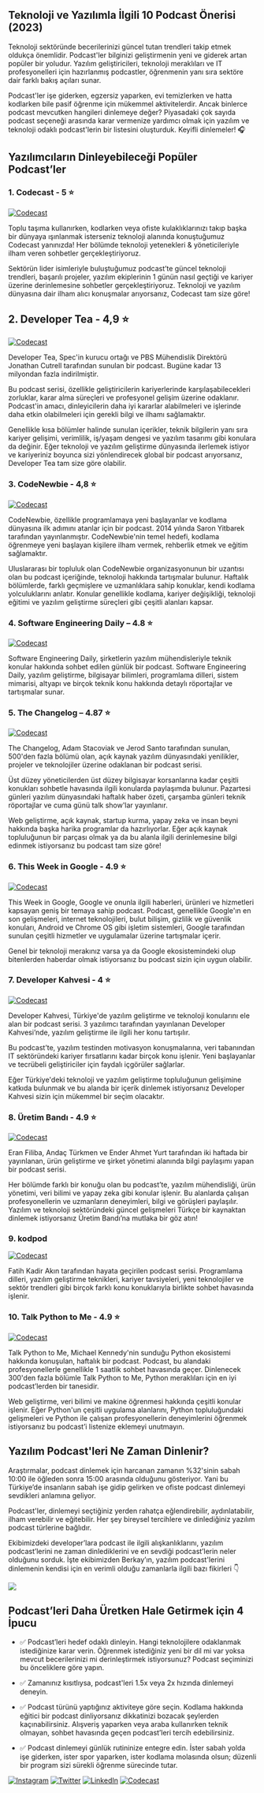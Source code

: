 ## Teknoloji ve Yazılımla İlgili 10 Podcast Önerisi (2023)

Teknoloji sektöründe becerilerinizi güncel tutan trendleri takip etmek oldukça önemlidir. Podcast'ler bilginizi geliştirmenin yeni ve giderek artan popüler bir yoludur. Yazılım geliştiricileri, teknoloji meraklıları ve IT profesyonelleri için hazırlanmış podcastler, öğrenmenin yanı sıra sektöre dair farklı bakış açıları sunar.

  

Podcast'ler işe giderken, egzersiz yaparken, evi temizlerken ve hatta kodlarken bile pasif öğrenme için mükemmel aktivitelerdir. Ancak binlerce podcast mevcutken hangileri dinlemeye değer? Piyasadaki çok sayıda podcast seçeneği arasında karar vermenize yardımcı olmak için yazılım ve teknoloji odaklı podcast'lerin bir listesini oluşturduk. Keyifli dinlemeler! 🎧

  

  

## Yazılımcıların Dinleyebileceği Popüler Podcast’ler

  

### 1. Codecast - 5 ⭐
[![Codecast](https://img.shields.io/badge/Spotify-%2381b71a.svg?&style=for-the-badge&logo=codecast&logoColor=white)](https://open.spotify.com/show/76XNB92UbdvDwTdeXDtzNF?si=a9b94ed0929242f0)
  

Toplu taşıma kullanırken, kodlarken veya ofiste kulaklıklarınızı takıp başka bir dünyaya ışınlanmak isterseniz teknoloji alanında konuştuğumuz Codecast yanınızda! Her bölümde teknoloji yetenekleri & yöneticileriyle ilham veren sohbetler gerçekleştiriyoruz.

  

Sektörün lider isimleriyle buluştuğumuz podcast’te güncel teknoloji trendleri, başarılı projeler, yazılım ekiplerinin 1 günün nasıl geçtiği ve kariyer üzerine derinlemesine sohbetler gerçekleştiriyoruz. Teknoloji ve yazılım dünyasına dair ilham alıcı konuşmalar arıyorsanız, Codecast tam size göre!

  
  

## 2. Developer Tea - 4,9 ⭐
[![Codecast](https://img.shields.io/badge/Spotify-%2381b71a.svg?&style=for-the-badge&logo=codecast&logoColor=white)](https://open.spotify.com/show/02fM1JHpt9HmHGp482K71b?si=ae3d8705e67f4d70)
  

Developer Tea, Spec'in kurucu ortağı ve PBS Mühendislik Direktörü Jonathan Cutrell tarafından sunulan bir podcast. Bugüne kadar 13 milyondan fazla indirilmiştir.

  

Bu podcast serisi, özellikle geliştiricilerin kariyerlerinde karşılaşabilecekleri zorluklar, karar alma süreçleri ve profesyonel gelişim üzerine odaklanır. Podcast'in amacı, dinleyicilerin daha iyi kararlar alabilmeleri ve işlerinde daha etkin olabilmeleri için gerekli bilgi ve ilhamı sağlamaktır.

  

Genellikle kısa bölümler halinde sunulan içerikler, teknik bilgilerin yanı sıra kariyer gelişimi, verimlilik, iş/yaşam dengesi ve yazılım tasarımı gibi konulara da değinir. Eğer teknoloji ve yazılım geliştirme dünyasında ilerlemek istiyor ve kariyeriniz boyunca sizi yönlendirecek global bir podcast arıyorsanız, Developer Tea tam size göre olabilir.

  
  

### 3. CodeNewbie - 4,8 ⭐
[![Codecast](https://img.shields.io/badge/Spotify-%2381b71a.svg?&style=for-the-badge&logo=codecast&logoColor=white)](https://open.spotify.com/show/2T2OwucPOy2uDG1CUsjIMB?si=af41fbb59eac4dd0)  

CodeNewbie, özellikle programlamaya yeni başlayanlar ve kodlama dünyasına ilk adımını atanlar için bir podcast. 2014 yılında Saron Yitbarek tarafından yayınlanmıştır. CodeNewbie'nin temel hedefi, kodlama öğrenmeye yeni başlayan kişilere ilham vermek, rehberlik etmek ve eğitim sağlamaktır.

  

Uluslararası bir topluluk olan CodeNewbie organizasyonunun bir uzantısı olan bu podcast içeriğinde, teknoloji hakkında tartışmalar bulunur. Haftalık bölümlerde, farklı geçmişlere ve uzmanlıklara sahip konuklar, kendi kodlama yolculuklarını anlatır. Konular genellikle kodlama, kariyer değişikliği, teknoloji eğitimi ve yazılım geliştirme süreçleri gibi çeşitli alanları kapsar.

  
  

### 4. Software Engineering Daily – 4.8 ⭐
[![Codecast](https://img.shields.io/badge/Spotify-%2381b71a.svg?&style=for-the-badge&logo=codecast&logoColor=white)](https://open.spotify.com/show/6UCtBYL29hwhw4YbTdX83N?si=16e47401984b4cf8)  

Software Engineering Daily, şirketlerin yazılım mühendisleriyle teknik konular hakkında sohbet edilen günlük bir podcast. Software Engineering Daily, yazılım geliştirme, bilgisayar bilimleri, programlama dilleri, sistem mimarisi, altyapı ve birçok teknik konu hakkında detaylı röportajlar ve tartışmalar sunar.

  
  

### 5. The Changelog – 4.87 ⭐
[![Codecast](https://img.shields.io/badge/Spotify-%2381b71a.svg?&style=for-the-badge&logo=codecast&logoColor=white)](https://open.spotify.com/show/5bBki72YeKSLUqyD94qsuJ?si=74601cfaeabb4f7c)  

The Changelog, Adam Stacoviak ve Jerod Santo tarafından sunulan, 500'den fazla bölümü olan, açık kaynak yazılım dünyasındaki yenilikler, projeler ve teknolojiler üzerine odaklanan bir podcast serisi.

  

Üst düzey yöneticilerden üst düzey bilgisayar korsanlarına kadar çeşitli konukları sohbetle havasında ilgili konularda paylaşımda bulunur. Pazartesi günleri yazılım dünyasındaki haftalık haber özeti, çarşamba günleri teknik röportajlar ve cuma günü talk show'lar yayınlanır.

  

Web geliştirme, açık kaynak, startup kurma, yapay zeka ve insan beyni hakkında başka harika programlar da hazırlıyorlar. Eğer açık kaynak topluluğunun bir parçası olmak ya da bu alanla ilgili derinlemesine bilgi edinmek istiyorsanız bu podcast tam size göre!

  
  

### 6. This Week in Google - 4.9 ⭐
[![Codecast](https://img.shields.io/badge/Spotify-%2381b71a.svg?&style=for-the-badge&logo=codecast&logoColor=white)](https://open.spotify.com/show/0lTcKFcbcRhAqbT9XlCCLG?si=5a8ac6105be74d8a)    

This Week in Google, Google ve onunla ilgili haberleri, ürünleri ve hizmetleri kapsayan geniş bir temaya sahip podcast. Podcast, genellikle Google'ın en son gelişmeleri, internet teknolojileri, bulut bilişim, gizlilik ve güvenlik konuları, Android ve Chrome OS gibi işletim sistemleri, Google tarafından sunulan çeşitli hizmetler ve uygulamalar üzerine tartışmalar içerir.

  

Genel bir teknoloji merakınız varsa ya da Google ekosistemindeki olup bitenlerden haberdar olmak istiyorsanız bu podcast sizin için uygun olabilir.

  
  

### 7. Developer Kahvesi - 4 ⭐
[![Codecast](https://img.shields.io/badge/Spotify-%2381b71a.svg?&style=for-the-badge&logo=codecast&logoColor=white)](https://open.spotify.com/show/71c5N5lrYCCJpSFEBunbAu?si=774a46c91e5a4455)    
  

Developer Kahvesi, Türkiye'de yazılım geliştirme ve teknoloji konularını ele alan bir podcast serisi. 3 yazılımcı tarafından yayınlanan Developer Kahvesi’nde, yazılım geliştirme ile ilgili her konu tartışılır.

  

Bu podcast’te, yazılım testinden motivasyon konuşmalarına, veri tabanından IT sektöründeki kariyer fırsatlarını kadar birçok konu işlenir. Yeni başlayanlar ve tecrübeli geliştiriciler için faydalı içgörüler sağlarlar.

  

Eğer Türkiye'deki teknoloji ve yazılım geliştirme topluluğunun gelişimine katkıda bulunmak ve bu alanda bir içerik dinlemek istiyorsanız Developer Kahvesi sizin için mükemmel bir seçim olacaktır.

  
  

### 8. Üretim Bandı - 4.9 ⭐

[![Codecast](https://img.shields.io/badge/Spotify-%2381b71a.svg?&style=for-the-badge&logo=codecast&logoColor=white)](https://open.spotify.com/show/4MHPb3ds6geoZxosYv2bhP?si=6736c79f00ba4125)    
  

Eran Filiba, Andaç Türkmen ve Ender Ahmet Yurt tarafından iki haftada bir yayınlanan, ürün geliştirme ve şirket yönetimi alanında bilgi paylaşımı yapan bir podcast serisi.

  

Her bölümde farklı bir konuğu olan bu podcast’te, yazılım mühendisliği, ürün yönetimi, veri bilimi ve yapay zeka gibi konular işlenir. Bu alanlarda çalışan profesyonellerin ve uzmanların deneyimleri, bilgi ve görüşleri paylaşılır. Yazılım ve teknoloji sektöründeki güncel gelişmeleri Türkçe bir kaynaktan dinlemek istiyorsanız Üretim Bandı’na mutlaka bir göz atın!

  
  

### 9. kodpod  
[![Codecast](https://img.shields.io/badge/Spotify-%2381b71a.svg?&style=for-the-badge&logo=codecast&logoColor=white)](https://open.spotify.com/show/0r8b6zRJjmCpqnur5OhQlx?si=9c2a2990633847b5)    

Fatih Kadir Akın tarafından hayata geçirilen podcast serisi. Programlama dilleri, yazılım geliştirme teknikleri, kariyer tavsiyeleri, yeni teknolojiler ve sektör trendleri gibi birçok farklı konu konuklarıyla birlikte sohbet havasında işlenir.

  
  

### 10. Talk Python to Me - 4.9 ⭐
[![Codecast](https://img.shields.io/badge/Spotify-%2381b71a.svg?&style=for-the-badge&logo=codecast&logoColor=white)](https://open.spotify.com/show/6Ol9sx1lONDxBSffLW9qcZ?si=dc8ab3e089d743ed)    

Talk Python to Me, Michael Kennedy'nin sunduğu Python ekosistemi hakkında konuşulan, haftalık bir podcast. Podcast, bu alandaki profesyonellerle genellikle 1 saatlik sohbet havasında geçer. Dinlenecek 300'den fazla bölümle Talk Python to Me, Python meraklıları için en iyi podcast’lerden bir tanesidir.

  

Web geliştirme, veri bilimi ve makine öğrenmesi hakkında çeşitli konular işlenir. Eğer Python'un çeşitli uygulama alanlarını, Python topluluğundaki gelişmeleri ve Python ile çalışan profesyonellerin deneyimlerini öğrenmek istiyorsanız bu podcast’i listenize eklemeyi unutmayın.

  
  

## Yazılım Podcast'leri Ne Zaman Dinlenir?

Araştırmalar, podcast dinlemek için harcanan zamanın %32'sinin sabah 10:00 ile öğleden sonra 15:00 arasında olduğunu gösteriyor. Yani bu Türkiye’de insanların sabah işe gidip gelirken ve ofiste podcast dinlemeyi sevdikleri anlamına geliyor.

  
Podcast'ler, dinlemeyi seçtiğiniz yerden rahatça eğlendirebilir, aydınlatabilir, ilham verebilir ve eğitebilir. Her şey bireysel tercihlere ve dinlediğiniz yazılım podcast türlerine bağlıdır.

  

Ekibimizdeki developer’lara podcast ile ilgili alışkanlıklarını, yazılım podcast’lerini ne zaman dinlediklerini ve en sevdiği podcast’lerin neler olduğunu sorduk. İşte ekibimizden Berkay’ın, yazılım podcast'lerini dinlemenin kendisi için en verimli olduğu zamanlarla ilgili bazı fikirleri 👇

![](https://lh7-us.googleusercontent.com/qDNoMe91dvnAlkjSpqY3PaPMO-y7FNlVg78XOyLvDfTO89bR9Px55v2p3o_y_SH_LpJe87S6a4_pkdTNuB0SeXAU-lLB-htThtok_RR33uXZuB37TTc2GpKTVGlXNYXR9g3QIhAP_SfQ-p6CYRayRM0XrJlY-di09dNQk1bp8wR1SDPBrU6OhLb7i-EZVg)

  
  

## Podcast’leri Daha Üretken Hale Getirmek için 4 İpucu
-   ✅ Podcast’leri hedef odaklı dinleyin. Hangi teknolojilere odaklanmak istediğinize karar verin. Öğrenmek istediğiniz yeni bir dil mi var yoksa mevcut becerilerinizi mi derinleştirmek istiyorsunuz? Podcast seçiminizi bu önceliklere göre yapın.
    
-   ✅ Zamanınız kısıtlıysa, podcast'leri 1.5x veya 2x hızında dinlemeyi deneyin.
    
-   ✅ Podcast türünü yaptığınız aktiviteye göre seçin. Kodlama hakkında eğitici bir podcast dinliyorsanız dikkatinizi bozacak şeylerden kaçınabilirsiniz. Alışveriş yaparken veya araba kullanırken teknik olmayan, sohbet havasında geçen podcast’leri tercih edebilirsiniz.
    
-   ✅ Podcast dinlemeyi günlük rutininize entegre edin. İster sabah yolda işe giderken, ister spor yaparken, ister kodlama molasında olsun; düzenli bir program sizi sürekli öğrenme sürecinde tutar.

[![Instagram](https://img.shields.io/badge/Instagram-%23E4405F.svg?&style=for-the-badge&logo=instagram&logoColor=white)](https://www.instagram.com/coderspaceio/)
[![Twitter](https://img.shields.io/badge/Twitter-%231DA1F2.svg?&style=for-the-badge&logo=twitter&logoColor=white)](https://twitter.com/coderspace_io/)
[![LinkedIn](https://img.shields.io/badge/LinkedIn-%230077B5.svg?&style=for-the-badge&logo=linkedin&logoColor=white)](https://www.linkedin.com/company/coderspace-io/)
[![Codecast](https://img.shields.io/badge/Codecast-%2381b71a.svg?&style=for-the-badge&logo=codecast&logoColor=white)](https://open.spotify.com/show/76XNB92UbdvDwTdeXDtzNF)
